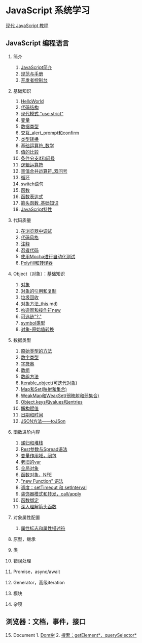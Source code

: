 # JavaScript 系统学习
[现代 JavaScript 教程](https://zh.javascript.info/)

## JavaScript 编程语言
1. 简介
   1. [JavaScript简介](0101JavaScript简介.md)
   2. [规范与手册](0102规范与手册.md)
   3. [开发者控制台](0103开发者控制台.md)

2. 基础知识
   1. [HelloWorld](0201HelloWorld.md)
   2. [代码结构](0202代码结构.md)
   3. [现代模式 "use strict"](0203现代模式use_strict.md)
   4. [变量](0204变量.md)
   5. [数据类型](0205数据类型.md)
   6. [交互_alert_prompt和confirm](0206交互_alert_prompt和confirm.md)
   7. [类型转换](0207类型转换.md)
   8. [基础运算符_数学](0208基础运算符_数学.md)
   9. [值的比较](0209值的比较)
   10. [条件分支if和问号](0210条件分支if和问号.md)
   11. [逻辑运算符](0211逻辑运算符.md)
   12. [空值合并运算符_双问号](0212空值合并运算符_双问号.md)
   13. [循环](0213循环.md)
   14. [switch语句](0214switch语句.md)
   15. [函数](0215函数.md)
   16. [函数表达式](0216函数表达式.md)
   17. [箭头函数_基础知识](0217箭头函数_基础知识.md)
   18. [JavaScript特性](0218JavaScript特性.md)

3. 代码质量
   1. [在浏览器中调试](0301在浏览器中调试.md)
   2. [代码风格](0302代码风格.md)
   3. [注释](0303注释.md)
   4. [忍者代码](0304忍者代码.md)
   5. [使用Mocha进行自动化测试](0305使用Mocha进行自动化测试.md)
   6. [Polyfill和转译器](0306Pollyfill和转译器.md)

4. Object（对象）：基础知识
   1. [对象](0401对象.md)
   2. [对象的引用和复制](0402对象的引用和复制.md)
   3. [垃圾回收](0403垃圾回收.md)
   4. [对象方法_this](0404对象方法_this.md).md)
   5. [构造器和操作符new](0405构造器和操作符new.md)
   6. [可选链"?."](0406可选链“？.”.md)
   7. [symbol类型](0407symbol类型.md)
   8. [对象-原始值转换](0408对象-原始值转换.md)

5. 数据类型
   1. [原始类型的方法](0501原始类型的方法.md)
   2. [数字类型](0502数字类型.md)
   3. [字符串](0503字符串.md)
   4. [数组](0504数组.md)
   5. [数组方法](0505数组方法.md)
   6. [Iterable_object(可迭代对象)](0506Iterable_object(可迭代对象).md)
   7. [Map和Set(映射和集合)](0507Map和Set(映射和集合).md)
   8. [WeakMap和WeakSet(弱映射和弱集合)](0508WeakMap和WeakSet(弱映射和弱集合).md)
   9. [Object.keys和values和entries](0509Object.keys和values和entries.md)
   10. [解构赋值](0510解构赋值.md)
   11. [日期和时间](0511日期和时间.md)
   12. [JSON方法——toJSon](0512JSON方法——toJSon.md)

6. 函数进阶内容
   1. [递归和堆栈](0601递归和堆栈.md)
   2. [Rest参数与Spread语法](0602Rest参数与Spread语法.md)
   3. [变量作用域，闭包](0603变量作用域，闭包.md)
   4. [老旧的var](0604老旧的var.md)
   5. [全局对象](0605全局对象.md)
   6. [函数对象，NFE](0606函数对象，NFE.md)
   7. ["new Function" 语法](0607new_Function语法.md)
   8. [调度：setTimeout 和 setInterval](0608调度：setTimeout和setInterval.md)
   9. [装饰器模式和转发，call/apply](0609装饰器模式和转发，call和apply.md)
   10. [函数绑定](0610函数绑定.md)
   11. [深入理解箭头函数](0611深入理解箭头函数.md)

7. 对象属性配置
   1. [属性标志和属性描述符](0701属性标志和属性描述符.md)

8. 原型，继承
9.  类
10. 错误处理
11. Promise，async/await
12. Generator，高级iteration
13. 模块
14. 杂项

## 浏览器：文档，事件，接口
15.  Document
    1. [Dom树](1502Dom树.md)
    2. [搜索：getElement*，querySelector*](1504搜索：getElement，querySelector.md)
